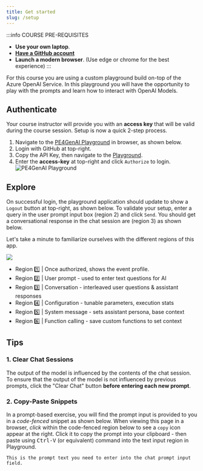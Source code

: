 ```yaml
---
title: Get started
slug: /setup
---
```


:::info COURSE PRE-REQUISITES
 - **Use your own laptop**. 
 - **[Have a GitHub account](https://github.com/)**
 - **Launch a modern browser**. (Use edge or chrome for the best experience)
:::

For this course you are using a custom playground build on-top of the Azure OpenAI Service. In this playground you will have the opportunity to play with the prompts and learn how to interact with OpenAI Models.


## Authenticate

Your course instructor will provide you with an **access key** that will be valid during the course session. Setup is now a quick 2-step process. 
 1. Navigate to the [PE4GenAI Playground](https://polite-ground-030dc3103.4.azurestaticapps.net/event/631a-5f5a) in browser, as shown below. 
 2. Login with GitHub at top-right.
 3. Copy the API Key, then navigate to the [Playground](https://polite-ground-030dc3103.4.azurestaticapps.net/).
 4. Enter the **access-key** at top-right and click `Authorize` to login.
    ![PE4GenAI Playground](./images/aitour-playground-chat.png) 


## Explore
On successful login, the playground application should update to show a `Logout` button at top-right, as shown below. To validate your setup, enter a query in the user prompt input box (region 2) and click `Send`. You should get a conversational response in the chat session are (region 3) as shown below.

Let's take a minute to familiarize ourselves with the different regions of this app.

![](./images/aitour-playground-regions.png)

- Region 1️⃣ | Once authorized, shows the event profile.
- Region 2️⃣ | User prompt - used to enter text questions for AI
- Region 3️⃣ | Conversation - interleaved user questions & assistant responses
- Region 4️⃣ | Configuration - tunable parameters, execution stats
- Region 5️⃣ | System message - sets assistant persona, base context
- Region 6️⃣ | Function calling - save custom functions to set context


## Tips

### 1. Clear Chat Sessions

The output of the model is influenced by the contents of the chat session. To ensure that the output of the model is not influenced by previous prompts, click the "Clear Chat" button **before entering each new prompt**.

### 2. Copy-Paste Snippets

In a prompt-based exercise, you will find the prompt input is  provided to you in a _code-fenced_ snippet as shown below. When viewing this page in a browser, _click_ within the code-fenced region below to see a `copy` icon appear at the right. Click it to copy the prompt into your clipboard - then paste using <kbd>Ctrl-V</kbd> (or equivalent) command into the text input region in Playground.

```text
This is the prompt text you need to enter into the chat prompt input field.
```